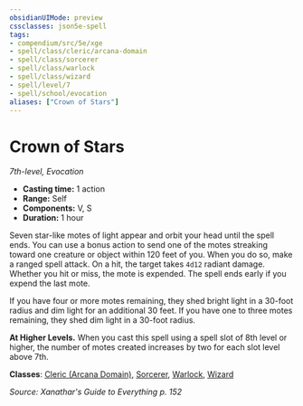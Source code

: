 ```yaml
---
obsidianUIMode: preview
cssclasses: json5e-spell
tags:
- compendium/src/5e/xge
- spell/class/cleric/arcana-domain
- spell/class/sorcerer
- spell/class/warlock
- spell/class/wizard
- spell/level/7
- spell/school/evocation
aliases: ["Crown of Stars"]
---
```

# Crown of Stars
*7th-level, Evocation*  

- **Casting time:** 1 action
- **Range:** Self
- **Components:** V, S
- **Duration:** 1 hour

Seven star-like motes of light appear and orbit your head until the spell ends. You can use a bonus action to send one of the motes streaking toward one creature or object within 120 feet of you. When you do so, make a ranged spell attack. On a hit, the target takes `4d12` radiant damage. Whether you hit or miss, the mote is expended. The spell ends early if you expend the last mote.

If you have four or more motes remaining, they shed bright light in a 30-foot radius and dim light for an additional 30 feet. If you have one to three motes remaining, they shed dim light in a 30-foot radius.

**At Higher Levels.** When you cast this spell using a spell slot of 8th level or higher, the number of motes created increases by two for each slot level above 7th.

**Classes**: [Cleric (Arcana Domain)](z_compendium/classes/cleric-arcana-domain-scag.md), [Sorcerer](z_compendium/classes/sorcerer.md), [Warlock](z_compendium/classes/warlock.md), [Wizard](z_compendium/classes/wizard.md)

*Source: Xanathar's Guide to Everything p. 152*